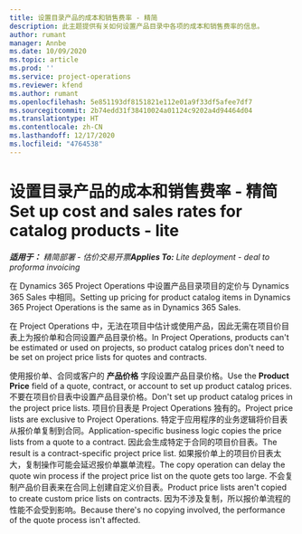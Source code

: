 ```yaml
---
title: 设置目录产品的成本和销售费率 - 精简
description: 此主题提供有关如何设置产品目录中各项的成本和销售费率的信息。
author: rumant
manager: Annbe
ms.date: 10/09/2020
ms.topic: article
ms.prod: ''
ms.service: project-operations
ms.reviewer: kfend
ms.author: rumant
ms.openlocfilehash: 5e851193df8151821e112e01a9f33df5afee7df7
ms.sourcegitcommit: 2b74edd31f38410024a01124c9202a4d94464d04
ms.translationtype: HT
ms.contentlocale: zh-CN
ms.lasthandoff: 12/17/2020
ms.locfileid: "4764538"
---
```

# <a name="set-up-cost-and-sales-rates-for-catalog-products---lite"></a><span data-ttu-id="a74c2-103">设置目录产品的成本和销售费率 - 精简</span><span class="sxs-lookup"><span data-stu-id="a74c2-103">Set up cost and sales rates for catalog products - lite</span></span>

<span data-ttu-id="a74c2-104">_**适用于：** 精简部署 - 估价交易开票_</span><span class="sxs-lookup"><span data-stu-id="a74c2-104">_**Applies To:** Lite deployment - deal to proforma invoicing_</span></span>


<span data-ttu-id="a74c2-105">在 Dynamics 365 Project Operations 中设置产品目录项目的定价与 Dynamics 365 Sales 中相同。</span><span class="sxs-lookup"><span data-stu-id="a74c2-105">Setting up pricing for product catalog items in Dynamics 365 Project Operations is the same as in Dynamics 365 Sales.</span></span>

<span data-ttu-id="a74c2-106">在 Project Operations 中，无法在项目中估计或使用产品，因此无需在项目价目表上为报价单和合同设置产品目录价格。</span><span class="sxs-lookup"><span data-stu-id="a74c2-106">In Project Operations, products can't be estimated or used on projects, so product catalog prices don't need to be set on project price lists for quotes and contracts.</span></span>

<span data-ttu-id="a74c2-107">使用报价单、合同或客户的 **产品价格** 字段设置产品目录价格。</span><span class="sxs-lookup"><span data-stu-id="a74c2-107">Use the **Product Price** field of a quote, contract, or account to set up product catalog prices.</span></span> <span data-ttu-id="a74c2-108">不要在项目价目表中设置产品目录价格。</span><span class="sxs-lookup"><span data-stu-id="a74c2-108">Don't set up product catalog prices in the project price lists.</span></span> <span data-ttu-id="a74c2-109">项目价目表是 Project Operations 独有的。</span><span class="sxs-lookup"><span data-stu-id="a74c2-109">Project price lists are exclusive to Project Operations.</span></span> <span data-ttu-id="a74c2-110">特定于应用程序的业务逻辑将价目表从报价单复制到合同。</span><span class="sxs-lookup"><span data-stu-id="a74c2-110">Application-specific business logic copies the price lists from a quote to a contract.</span></span> <span data-ttu-id="a74c2-111">因此会生成特定于合同的项目价目表。</span><span class="sxs-lookup"><span data-stu-id="a74c2-111">The result is a contract-specific project price list.</span></span> <span data-ttu-id="a74c2-112">如果报价单上的项目价目表太大，复制操作可能会延迟报价单赢单流程。</span><span class="sxs-lookup"><span data-stu-id="a74c2-112">The copy operation can delay the quote win process if the project price list on the quote gets too large.</span></span> <span data-ttu-id="a74c2-113">不会复制产品价目表来在合同上创建自定义价目表。</span><span class="sxs-lookup"><span data-stu-id="a74c2-113">Product price lists aren't copied to create custom price lists on contracts.</span></span> <span data-ttu-id="a74c2-114">因为不涉及复制，所以报价单流程的性能不会受到影响。</span><span class="sxs-lookup"><span data-stu-id="a74c2-114">Because there's no copying involved, the performance of the quote process isn't affected.</span></span>
